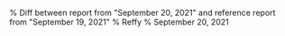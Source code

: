 % Diff between report from "September 20, 2021" and reference report from "September 19, 2021"
% Reffy
% September 20, 2021

